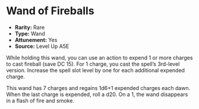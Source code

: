 
# Wand of Fireballs

* **Rarity:** Rare
* **Type:** Wand
* **Attunement:** Yes
* **Source:** Level Up A5E


While holding this wand, you can use an action to expend 1 or more charges to cast fireball (save DC 15). For 1 charge, you cast the spell’s 3rd-level version. Increase the spell slot level by one for each additional expended charge.

This wand has 7 charges and regains 1d6+1 expended charges each dawn. When the last charge is expended, roll a d20\. On a 1, the wand disappears in a flash of fire and smoke.
